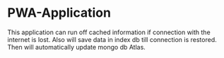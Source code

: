 # PWA-Application
This application can run off cached information if connection with the internet is lost. Also will save data in index db till connection is restored. Then will automatically update mongo db Atlas.
